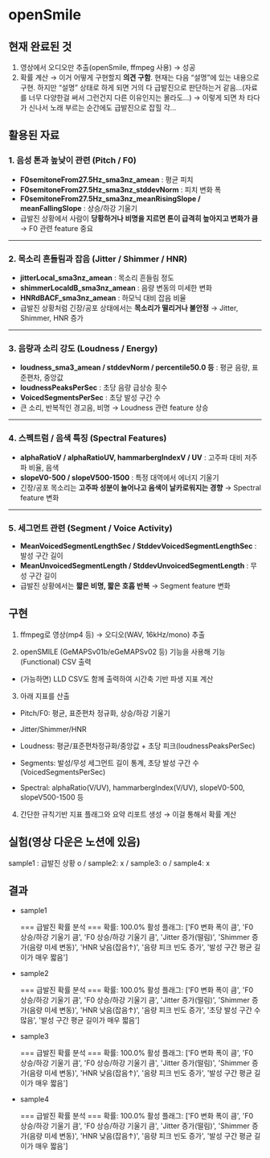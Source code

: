 # openSmile
## 현재 완료된 것
1. 영상에서 오디오만 추출(openSmile, ffmpeg 사용) → 성공
2. 확률 계산 → 이거 어떻게 구현할지 **의견 구함**. 현재는 다음 “설명”에 있는 내용으로 구현. 하지만 “설명” 상태로 하게 되면 거의 다 급발진으로 판단하는거 같음…(자료를 너무 다양한걸 써서 그런건지 다른 이유인지는 몰라도…) → 이렇게 되면 차 타다가 신나서 노래 부르는 순간에도 급발진으로 잡힐 각…

## 활용된 자료
### 1️. **음성 톤과 높낮이 관련 (Pitch / F0)**

- **F0semitoneFrom27.5Hz_sma3nz_amean** : 평균 피치
- **F0semitoneFrom27.5Hz_sma3nz_stddevNorm** : 피치 변화 폭
- **F0semitoneFrom27.5Hz_sma3nz_meanRisingSlope / meanFallingSlope** : 상승/하강 기울기
- 급발진 상황에서 사람이 **당황하거나 비명을 지르면 톤이 급격히 높아지고 변화가 큼** → F0 관련 feature 중요

---

### 2️. **목소리 흔들림과 잡음 (Jitter / Shimmer / HNR)**

- **jitterLocal_sma3nz_amean** : 목소리 흔들림 정도
- **shimmerLocaldB_sma3nz_amean** : 음량 변동의 미세한 변화
- **HNRdBACF_sma3nz_amean** : 하모닉 대비 잡음 비율
- 급발진 상황처럼 긴장/공포 상태에서는 **목소리가 떨리거나 불안정** → Jitter, Shimmer, HNR 증가

---

### 3️. **음량과 소리 강도 (Loudness / Energy)**

- **loudness_sma3_amean / stddevNorm / percentile50.0 등** : 평균 음량, 표준편차, 중앙값
- **loudnessPeaksPerSec** : 초당 음량 급상승 횟수
- **VoicedSegmentsPerSec** : 초당 발성 구간 수
- 큰 소리, 반복적인 경고음, 비명 → Loudness 관련 feature 상승

---

### 4️. **스펙트럼 / 음색 특징 (Spectral Features)**

- **alphaRatioV / alphaRatioUV, hammarbergIndexV / UV** : 고주파 대비 저주파 비율, 음색
- **slopeV0-500 / slopeV500-1500** : 특정 대역에서 에너지 기울기
- 긴장/공포 목소리는 **고주파 성분이 늘어나고 음색이 날카로워지는 경향** → Spectral feature 변화

---

### 5️. **세그먼트 관련 (Segment / Voice Activity)**

- **MeanVoicedSegmentLengthSec / StddevVoicedSegmentLengthSec** : 발성 구간 길이
- **MeanUnvoicedSegmentLength / StddevUnvoicedSegmentLength** : 무성 구간 길이
- 급발진 상황에서는 **짧은 비명, 짧은 호흡 반복** → Segment feature 변화

## 구현
1. ffmpeg로 영상(mp4 등) → 오디오(WAV, 16kHz/mono) 추출

2. openSMILE (GeMAPSv01b/eGeMAPSv02 등) 기능을 사용해 기능(Functional) CSV 출력

- (가능하면) LLD CSV도 함께 출력하여 시간축 기반 파생 지표 계산

3. 아래 지표를 산출

- Pitch/F0: 평균, 표준편차 정규화, 상승/하강 기울기

- Jitter/Shimmer/HNR

- Loudness: 평균/표준편차정규화/중앙값 + 초당 피크(loudnessPeaksPerSec)

- Segments: 발성/무성 세그먼트 길이 통계, 초당 발성 구간 수(VoicedSegmentsPerSec)

- Spectral: alphaRatio(V/UV), hammarbergIndex(V/UV), slopeV0-500, slopeV500-1500 등

4. 간단한 규칙기반 지표 플래그와 요약 리포트 생성 → 이걸 통해서 확률 계산

## 실험(영상 다운은 노션에 있음)

sample1 : 급발진 상황 o / sample2: x / sample3: o / sample4: x

## 결과

- sample1
    
    === 급발진 확률 분석 ===
    확률: 100.0%
    활성 플래그: ['F0 변화 폭이 큼', 'F0 상승/하강 기울기 큼', 'F0 상승/하강 기울기 큼', 'Jitter 증가(떨림)', 'Shimmer 증가(음량 미세 변동)', 'HNR 낮음(잡음↑)', '음량 피크 빈도 증가', '발성 구간 평균 길이가 매우 짧음']
    
- sample2
    
    === 급발진 확률 분석 ===
    확률: 100.0%
    활성 플래그: ['F0 변화 폭이 큼', 'F0 상승/하강 기울기 큼', 'F0 상승/하강 기울기 큼', 'Jitter 증가(떨림)', 'Shimmer 증가(음량 미세 변동)', 'HNR 낮음(잡음↑)', '음량 피크 빈도 증가', '초당 발성 구간 수 많음', '발성 구간 평균 길이가 매우 짧음']
    
- sample3
    
    === 급발진 확률 분석 ===
    확률: 100.0%
    활성 플래그: ['F0 변화 폭이 큼', 'F0 상승/하강 기울기 큼', 'F0 상승/하강 기울기 큼', 'Jitter 증가(떨림)', 'Shimmer 증가(음량 미세 변동)', 'HNR 낮음(잡음↑)', '음량 피크 빈도 증가', '발성 구간 평균 길이가 매우 짧음']
    
- sample4
    
    === 급발진 확률 분석 ===
    확률: 100.0%
    활성 플래그: ['F0 변화 폭이 큼', 'F0 상승/하강 기울기 큼', 'F0 상승/하강 기울기 큼', 'Jitter 증가(떨림)', 'Shimmer 증가(음량 미세 변동)', 'HNR 낮음(잡음↑)', '음량 피크 빈도 증가', '발성 구간 평균 길이가 매우 짧음']
